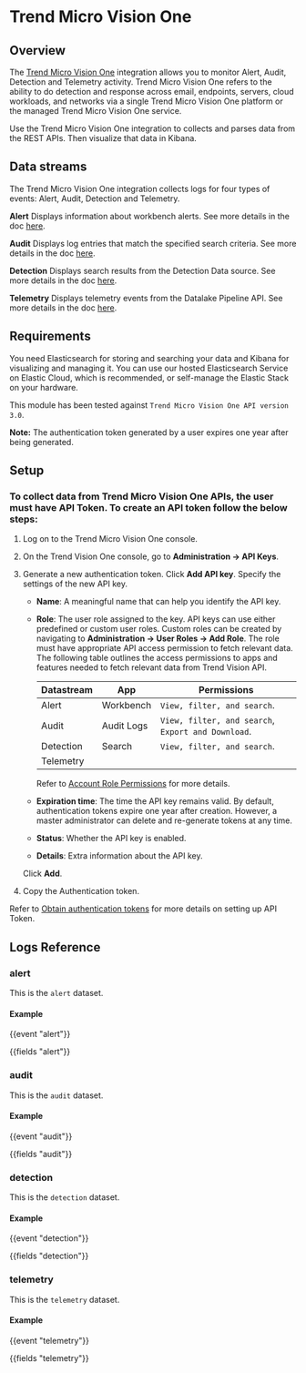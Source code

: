 # Trend Micro Vision One

## Overview

The [Trend Micro Vision One](https://www.trendmicro.com/en_in/business/products/detection-response.html) integration allows you to monitor Alert, Audit, Detection and Telemetry activity. Trend Micro Vision One refers to the ability to do detection and response across email, endpoints, servers, cloud workloads, and networks via a single Trend Micro Vision One platform or the managed Trend Micro Vision One service.

Use the Trend Micro Vision One integration to collects and parses data from the REST APIs. Then visualize that data in Kibana.

## Data streams

The Trend Micro Vision One integration collects logs for four types of events: Alert, Audit, Detection and Telemetry.

**Alert** Displays information about workbench alerts. See more details in the doc [here](https://automation.trendmicro.com/xdr/api-v3#tag/Workbench/paths/~1v3.0~1workbench~1alerts/get).

**Audit** Displays log entries that match the specified search criteria. See more details in the doc [here](https://automation.trendmicro.com/xdr/api-v3#tag/Audit-Logs).

**Detection** Displays search results from the Detection Data source. See more details in the doc [here](https://automation.trendmicro.com/xdr/api-v3#tag/Search/paths/~1v3.0~1search~1detections/get).

**Telemetry** Displays telemetry events from the Datalake Pipeline API. See more details in the doc [here](https://automation.trendmicro.com/xdr/api-v3/#tag/Datalake-Pipeline).


## Requirements

You need Elasticsearch for storing and searching your data and Kibana for visualizing and managing it. You can use our hosted Elasticsearch Service on Elastic Cloud, which is recommended, or self-manage the Elastic Stack on your hardware.

This module has been tested against `Trend Micro Vision One API version 3.0`.

**Note:** The authentication token generated by a user expires one year after being generated.

## Setup

### To collect data from Trend Micro Vision One APIs, the user must have API Token. To create an API token follow the below steps:

1. Log on to the Trend Micro Vision One console.
2. On the Trend Vision One console, go to **Administration -> API Keys**.
3. Generate a new authentication token. Click **Add API key**. Specify the settings of the new API key.
    - **Name**: A meaningful name that can help you identify the API key.
    - **Role**: The user role assigned to the key. API keys can use either predefined or custom user roles. Custom roles can be created by navigating to **Administration -> User Roles -> Add Role**. The role must have appropriate API access permission to fetch relevant data. The following table outlines the access permissions to apps and features needed to fetch relevant data from Trend Vision API.

        |  Datastream  | App         | Permissions                                            |
        |--------------|-------------|--------------------------------------------------------|
        | Alert        | Workbench   | `View, filter, and search`.                            |
        | Audit        | Audit Logs  | `View, filter, and search`, `Export and Download`.     |
        | Detection    | Search      | `View, filter, and search`.                            |
        | Telemetry    |             |                                                        |

        Refer to [Account Role Permissions](https://automation.trendmicro.com/xdr/Guides/Authentication) for more details.

    - **Expiration time**: The time the API key remains valid. By default, authentication tokens expire one year after creation. However, a master administrator can delete and re-generate tokens at any time.
    - **Status**: Whether the API key is enabled.
    - **Details**: Extra information about the API key.

    Click **Add**.
4. Copy the Authentication token.

Refer to [Obtain authentication tokens](https://automation.trendmicro.com/xdr/Guides/First-steps-toward-using-the-APIs#Obtain-authentication-tokens) for more details on setting up API Token.

## Logs Reference

### alert

This is the `alert` dataset.

#### Example

{{event "alert"}}

{{fields "alert"}}

### audit

This is the `audit` dataset.

#### Example

{{event "audit"}}

{{fields "audit"}}

### detection

This is the `detection` dataset.

#### Example

{{event "detection"}}

{{fields "detection"}}

### telemetry

This is the `telemetry` dataset.

#### Example

{{event "telemetry"}}

{{fields "telemetry"}}
